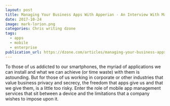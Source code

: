 ```yaml
---
layout: post
title: Managing Your Business Apps With Apperian - An Interview With Mark Lorion
date: 2017-10-24
image: mark-lorion.png
categories: Chris writing dzone
tags:
  - apps
  - mobile
  - enterprise
publication_url: https://dzone.com/articles/managing-your-business-apps-with-apperian-an-inter
---
```


To those of us addicted to our smartphones, the myriad of applications we can install and what we can achieve (or time waste) with them is astounding. But for those of us working in corporate or other industries that value business privacy and secrecy, the freedom that apps give us and that we give them, is a little too risky. Enter the role of mobile app management services that sit between a device and the limitations that a company wishes to impose upon it.
